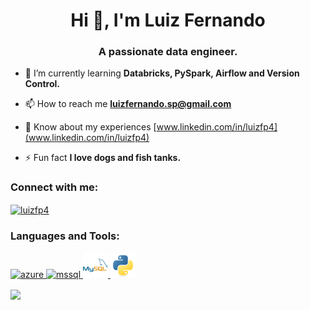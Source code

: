 <h1 align="center">Hi 👋, I'm Luiz Fernando</h1>
<h3 align="center">A passionate data engineer.</h3>

- 🌱 I’m currently learning **Databricks, PySpark, Airflow and Version Control.**

- 📫 How to reach me **luizfernando.sp@gmail.com**

- 📄 Know about my experiences [www.linkedin.com/in/luizfp4](www.linkedin.com/in/luizfp4)

- ⚡ Fun fact **I love dogs and fish tanks.**

<h3 align="left">Connect with me:</h3>
<p align="left">
<a href="https://linkedin.com/in/luizfp4" target="blank"><img align="center" src="https://raw.githubusercontent.com/rahuldkjain/github-profile-readme-generator/master/src/images/icons/Social/linked-in-alt.svg" alt="luizfp4" height="30" width="40" /></a>
</p>

<h3 align="left">Languages and Tools:</h3>
<p align="left"> <a href="https://azure.microsoft.com/en-in/" target="_blank" rel="noreferrer"> <img src="https://www.vectorlogo.zone/logos/microsoft_azure/microsoft_azure-icon.svg" alt="azure" width="40" height="40"/> </a> <a href="https://www.microsoft.com/en-us/sql-server" target="_blank" rel="noreferrer"> <img src="https://www.svgrepo.com/show/303229/microsoft-sql-server-logo.svg" alt="mssql" width="40" height="40"/> </a> <a href="https://www.mysql.com/" target="_blank" rel="noreferrer"> <img src="https://raw.githubusercontent.com/devicons/devicon/master/icons/mysql/mysql-original-wordmark.svg" alt="mysql" width="40" height="40"/> </a> <a href="https://www.python.org" target="_blank" rel="noreferrer"> <img src="https://raw.githubusercontent.com/devicons/devicon/master/icons/python/python-original.svg" alt="python" width="40" height="40"/> </a> </p>

<a href="https://github.com/luizfpa">
  <img height="200" align="center" src="https://github-readme-stats.vercel.app/api?username=luizfpa&show_icons=true&theme=dracula&cache_seconds=21600" />
</a>

<!---
<p><img align="center" src="https://github-readme-stats.vercel.app/api/top-langs?username=lfparaujo&show_icons=true&locale=en&layout=compact" alt="lfparaujo" /></p>

- 👋 Hi, I’m @lfparaujo
- 👀 I’m interested in ...
- 🌱 I’m currently learning ...
- 💞️ I’m looking to collaborate on ...
- 📫 How to reach me ...


lfparaujo/lfparaujo is a ✨ special ✨ repository because its `README.md` (this file) appears on your GitHub profile.
You can click the Preview link to take a look at your changes.
--->
